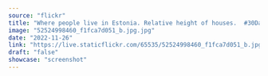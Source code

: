 ```yaml
---
source: "flickr"
title: "Where people live in Estonia. Relative height of houses.  #30DayMapChallenge 14. and 21.11.2022 Hexagons and Data: Kontur Population Dataset"
image: "52524998460_f1fca7d051_b.jpg.jpg"
date: "2022-11-26"
link: "https://live.staticflickr.com/65535/52524998460_f1fca7d051_b.jpg"
draft: "false"
showcase: "screenshot"
---
```

